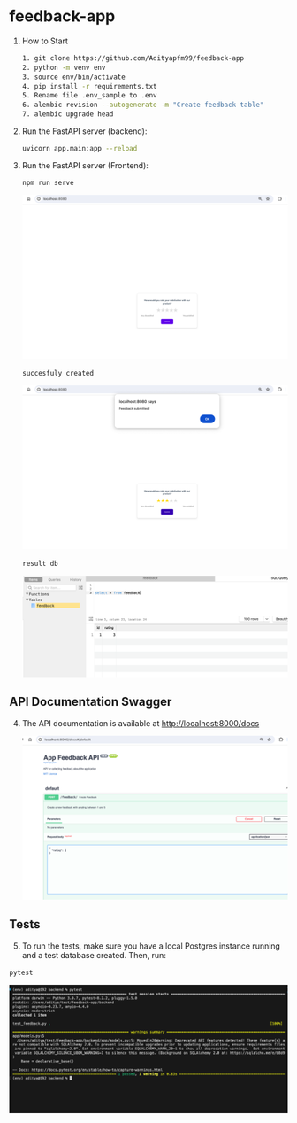 # feedback-app

1. How to Start
    ```bash
    1. git clone https://github.com/Adityapfm99/feedback-app
    2. python -m venv env
    3. source env/bin/activate
    4. pip install -r requirements.txt
    5. Rename file .env_sample to .env
    6. alembic revision --autogenerate -m "Create feedback table"
    7. alembic upgrade head
    ```

2. Run the FastAPI server (backend):

    ```bash
    uvicorn app.main:app --reload
    ```
3. Run the FastAPI server (Frontend):

    ```bash
    npm run serve
    ```
    ![Alt text](/image/ui.png)

    ```bash
    succesfuly created
    ```

    ![Alt text](/image/submitted.png)

    ```bash
    result db
    ```
    ![Alt text](/image/result_db.png)
## API Documentation Swagger

4. The API documentation is available at [http://localhost:8000/docs](http://localhost:8000/docs)

    ![Alt text](/image/swagger.png)

## Tests

5. To run the tests, make sure you have a local Postgres instance running and a test database created. Then, run:

```bash
pytest
 ```

![Alt text](/image/unittest.png)
